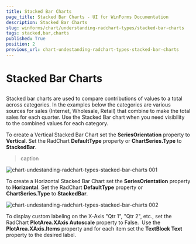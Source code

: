 ```yaml
---
title: Stacked Bar Charts
page_title: Stacked Bar Charts - UI for WinForms Documentation
description: Stacked Bar Charts
slug: winforms/chart/understanding-radchart-types/stacked-bar-charts
tags: stacked,bar,charts
published: True
position: 2
previous_url: chart-undestanding-radchart-types-stacked-bar-charts
---
```


# Stacked Bar Charts



## 

Stacked bar charts are used to compare contributions of values to a total across categories. In the examples below the categories are various sources for sales (Internet, Wholesale, Retail) that combine to make the total sales for each quarter. Use the Stacked Bar chart when you need visibility to the combined values for each category.

To create a Vertical Stacked Bar Chart set the __SeriesOrientation__ property to __Vertical__. Set the RadChart __DefaultType__ property or __ChartSeries.Type__ to __StackedBar__.
>caption 

![chart-undestanding-radchart-types-stacked-bar-charts 001](images/chart-undestanding-radchart-types-stacked-bar-charts001.png)
 
To create a Horizontal Stacked Bar Chart set the __SeriesOrientation__ property to __Horizontal__. Set the RadChart __DefaultType__ property or __ChartSeries.Type__ to __StackedBar__.

![chart-undestanding-radchart-types-stacked-bar-charts 002](images/chart-undestanding-radchart-types-stacked-bar-charts002.png)

To display custom labeling on the X-Axis "Qtr 1", "Qtr 2", etc., set the RadChart __PlotArea.XAxis Autoscale__ property to False.  Use the __PlotArea.XAxis.Items__ property and for each item set the __TextBlock Text__ property to the desired label.
        
